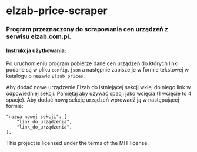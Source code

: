 # elzab-price-scraper

### Program przeznaczony do scrapowania cen urządzeń z serwisu elzab.com.pl.

#### Instrukcja użytkowania:
Po uruchomieniu program pobierze dane cen urządzeń do których linki podane są w pliku `config.json` a następnie zapisze
je w formie tekstowej w katalogu o nazwie `Elzab prices`.

Aby dodać nowe urządzenie Elzab do istniejącej sekcji wklej do niego link w odpowiedniej sekcji.
Pamiętaj aby używać spacji jako wcięcia (1 wcięcie to 4 spacje).
Aby dodać nową sekcję urządzeń wprowadź ją w następującej formie:

    "nazwa nowej sekcji": [
        "link_do_urządzenia",
        "link_do_urządzenia",
    ],

This project is licensed under the terms of the MIT license.
